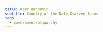 ```yaml
---
title: Kaer Bannovir
subtitle: Country of the Dale Dwarven Banns
tags:
  - government/oligarchy
---
```

